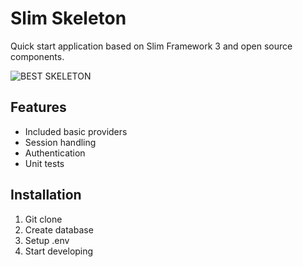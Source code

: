 # Slim Skeleton
Quick start application based on Slim Framework 3 and open source components.

![BEST SKELETON](https://hydra-media.cursecdn.com/dota2.gamepedia.com/f/fc/Skeleton_King.png)

## Features
* Included basic providers
* Session handling
* Authentication
* Unit tests

## Installation
1. Git clone
2. Create database
3. Setup .env
4. Start developing
